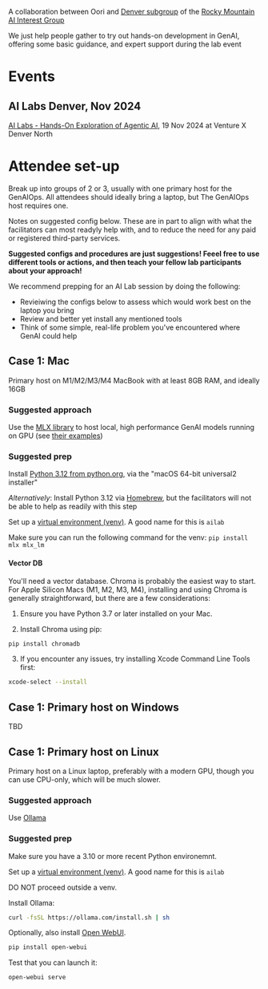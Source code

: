 A collaboration between Oori and [Denver subgroup](https://linktr.ee/denverai) of the [Rocky Mountain AI Interest Group](https://linktr.ee/rmaiig)

We just help people gather to try out hands-on development in GenAI, offering some basic guidance, and expert support during the lab event

# Events

## AI Labs Denver, Nov 2024

[AI Labs - Hands-On Exploration of Agentic AI](https://www.meetup.com/meetup-group-zpqvmxup/events/304518353/?eventOrigin=group_upcoming_events), 19 Nov 2024 at Venture X Denver North

# Attendee set-up

Break up into groups of 2 or 3, usually with one primary host for the GenAIOps. All attendees should ideally bring a laptop, but The GenAIOps host requires one.

Notes on suggested config below. These are in part to align with what the facilitators can most readyly help with, and to reduce the need for any paid or registered third-party services.

**Suggested configs and procedures are just suggestions! Feeel free to use different tools or actions, and then teach your fellow lab participants about your approach!**

We recommend prepping for an AI Lab session by doing the following:

* Revieiwing the configs below to assess which would work best on the laptop you bring
* Review and better yet install any mentioned tools
* Think of some simple, real-life problem you've encountered where GenAI could help

## Case 1: Mac

Primary host on M1/M2/M3/M4 MacBook with at least 8GB RAM, and ideally 16GB

### Suggested approach

Use the [MLX library](https://github.com/ml-explore/mlx) to host local, high performance GenAI models running on GPU (see [their examples](https://github.com/ml-explore/mlx-examples))

### Suggested prep

Install [Python 3.12 from python.org](https://www.python.org/downloads/release/python-3120/), via the "macOS 64-bit universal2 installer"

*Alternatively*: Install Python 3.12 via [Homebrew](https://brew.sh/), but the facilitators will not be able to help as readily with this step

Set up a [virtual environment (venv)](https://medium.com/@KiranMohan27/how-to-create-a-virtual-environment-in-python-be4069ad1efa). A good name for this is `ailab`

Make sure you can run the following command for the venv: `pip install mlx mlx_lm`

#### Vector DB

You'll need a vector database. Chroma is probably the easiest way to start. For Apple Silicon Macs (M1, M2, M3, M4), installing and using Chroma is generally straightforward, but there are a few considerations:

1. Ensure you have Python 3.7 or later installed on your Mac.

3. Install Chroma using pip:

```bash
pip install chromadb
```

3. If you encounter any issues, try installing Xcode Command Line Tools first:

```bash
xcode-select --install
```

## Case 1: Primary host on Windows

TBD

## Case 1: Primary host on Linux

Primary host on a Linux laptop, preferably with a modern GPU, though you can use CPU-only, which will be much slower.

### Suggested approach

Use [Ollama](https://github.com/ollama/ollama)

### Suggested prep

Make sure you have a 3.10 or more recent Python environemnt.

Set up a [virtual environment (venv)](https://medium.com/@KiranMohan27/how-to-create-a-virtual-environment-in-python-be4069ad1efa). A good name for this is `ailab`

DO NOT proceed outside a venv.

Install Ollama:

```sh
curl -fsSL https://ollama.com/install.sh | sh
```

Optionally, also install [Open WebUI](https://github.com/open-webui/open-webui?tab=readme-ov-file#ollama-web-ui-a-user-friendly-web-interface-for-chat-interactions-).

```sh
pip install open-webui
```

Test that you can launch it:

```sh
open-webui serve
```
